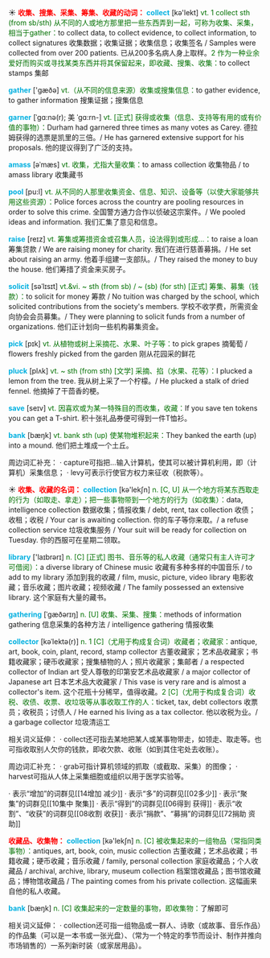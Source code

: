 ☀ <font color="red">**收集、搜集、采集、筹集、收藏的动词：**</font>
<font color="sky blue">**collect**</font> [kə'lekt] 
<font color="rgb(227, 108, 9)">vt. 1 collect sth (from sb/sth) 从不同的人或地方那里把一些东西弄到一起，可称为收集、采集，相当于gather：</font>to collect data, to collect evidence, to collect information, to collect signatures 收集数据；收集证据；收集信息；收集签名 / Samples were collected from over 200 patients. 已从200多名病人身上取样。<font color="rgb(227, 108, 9)">2 作为一种业余爱好而购买或寻找某类东西并将其保留起来，即收藏、搜集、收集：</font>to collect stamps 集邮

<font color="sky blue">**gather**</font> ['ɡæðə] 
<font color="rgb(227, 108, 9)">vt.（从不同的信息来源）收集或搜集信息：</font>to gather evidence, to gather information 搜集证据；搜集信息
           
<font color="sky blue">**garner**</font> [ˈgɑ:nə(r); 美 ˈgɑ:rn-]
<font color="rgb(227, 108, 9)">vt. [正式] 获得或收集（信息、支持等有用的或有价值的事物）：</font>Durham had garnered three times as many votes as Carey. 德拉姆获得的选票是凯里的三倍。/ He has garnered extensive support for his proposals. 他的提议得到了广泛的支持。
           
<font color="sky blue">**amass**</font> [əˈmæs]
<font color="rgb(227, 108, 9)">vt. 收集，尤指大量收集：</font>to amass collection 收集物品 / to amass library 收集藏书

<font color="sky blue">**pool**</font> [pu:l] 
<font color="rgb(227, 108, 9)">vt. 从不同的人那里收集资金、信息、知识、设备等（以使大家能够共用这些资源）：</font>Police forces across the country are pooling resources in order to solve this crime. 全国警方通力合作以侦破这宗案件。/ We pooled ideas and information. 我们汇集了意见和信息。

<font color="sky blue">**raise**</font> [reɪz] 
<font color="rgb(227, 108, 9)">vt. 筹集或筹措资金或召集人员，设法得到或形成…：</font>to raise a loan 筹集贷款 / We are raising money for charity. 我们在进行慈善募捐。/ He set about raising an army. 他着手组建一支部队。/ They raised the money to buy the house. 他们筹措了资金来买房子。
           
<font color="sky blue">**solicit**</font> [səˈlɪsɪt]
<font color="rgb(227, 108, 9)">vt.&vi. ~ sth (from sb) / ~ (sb) (for sth) [正式] 筹集、募集（钱款）：</font>to solicit for money 筹款 / No tuition was charged by the school, which solicited contributions from the society's members. 学校不收学费，所需资金向协会会员募集。/ They were planning to solicit funds from a number of organizations. 他们正计划向一些机构募集资金。

<font color="sky blue">**pick**</font> [pɪk] 
<font color="rgb(227, 108, 9)">vt. 从植物或树上采摘花、水果、叶子等：</font>to pick grapes 摘葡萄 / flowers freshly picked from the garden 刚从花园采的鲜花
           
<font color="sky blue">**pluck**</font> [plʌk]
<font color="rgb(227, 108, 9)">vt. ~ sth (from sth) [文学] 采摘、掐（水果、花等）：</font>I plucked a lemon from the tree. 我从树上采了一个柠檬。/ He plucked a stalk of dried fennel. 他摘掉了干茴香的梗。

<font color="sky blue">**save**</font> [seɪv] 
<font color="rgb(227, 108, 9)">vt. 因喜欢或为某一特殊目的而收集，收藏：</font>If you save ten tokens you can get a T-shirt. 积十张礼品券便可得到一件T恤衫。

<font color="sky blue">**bank**</font> [bæŋk] 
<font color="rgb(227, 108, 9)">vt. bank sth (up) 使某物堆积起来：</font>They banked the earth (up) into a mound. 他们把土堆成一个土丘。

周边词汇补充：
· capture可指把…输入计算机，使其可以被计算机利用，即（计算机）采集信息；
· levy可表示行使官方权力来征收（税款等）。
           
☀ <font color="red">**收集、收藏的名词：**</font>
<font color="sky blue">**collection**</font> [kə'lekʃn] 
<font color="rgb(227, 108, 9)">n. [C, U] 从一个地方将某东西取走的行为（如取走、拿走）；把一些事物带到一个地方的行为（如收集）：</font>data, intelligence collection 数据收集；情报收集 / debt, rent, tax collection 收债；收租；收税 / Your car is awaiting collection. 你的车子等你来取。/ a refuse collection service 垃圾收集服务 / Your suit will be ready for collection on Tuesday. 你的西服可在星期二领取。

<font color="sky blue">**library**</font> ['laɪbrərɪ] 
<font color="rgb(227, 108, 9)">n. [C] [正式] 图书、音乐等的私人收藏（通常只有主人许可才可借阅）：</font>a diverse library of Chinese music 收藏有多种多样的中国音乐 / to add to my library 添加到我的收藏 / film, music, picture, video library 电影收藏；音乐收藏；图片收藏；视频收藏 / The family possessed an extensive library. 这个家庭有大量的藏书。
           
<font color="sky blue">**gathering**</font> [ˈgæðərɪŋ]
<font color="rgb(227, 108, 9)">n. [U] 收集、采集、搜集：</font>methods of information gathering 信息采集的各种方法 / intelligence gathering 情报收集
            
<font color="sky blue">**collector**</font> [kəˈlektə(r)]
<font color="rgb(227, 108, 9)">n. 1 [C]（尤用于构成复合词）收藏者；收藏家：</font>antique, art, book, coin, plant, record, stamp collector 古董收藏家；艺术品收藏家；书籍收藏家；硬币收藏家；搜集植物的人；照片收藏家；集邮者 / a respected collector of Indian art 受人尊敬的印第安艺术品收藏家 / a major collector of Japanese art 日本艺术品大收藏家 / This vase is very rare and is almost a collector's item. 这个花瓶十分稀罕，值得收藏。<font color="rgb(227, 108, 9)">2 [C]（尤用于构成复合词）收税、收债、收票、收垃圾等从事收取工作的人：</font>ticket, tax, debt collectors 收票员；收税员；讨债人 / He earned his living as a tax collector. 他以收税为业。/ a garbage collector 垃圾清运工

相关词义延伸：
· collect还可指去某地把某人或某事物带走，如领走、取走等。也可指收取别人欠你的钱款，即收欠款、收账（如到其住宅处去收账）。

周边词汇补充：
· grab可指计算机领域的抓取（或截取、采集）的图像；
· harvest可指从人体上采集细胞或组织以用于医学实验等。

· 表示“增加”的词群见[[14增加 减少]]
· 表示“多”的词群见[[02多少]]
· 表示“聚集”的词群见[[10集中 聚集]]
· 表示“得到”的词群见[[06得到 获得]]
· 表示“收割”、“收获”的词群见[[08收割 收获]]
· 表示“捐款”、“募捐”的词群见[[72捐助 资助]]

<font color="red">**收藏品、收集物：**</font>
<font color="sky blue">**collection**</font> [kə'lekʃn] 
<font color="rgb(227, 108, 9)">n. [C] 被收集起来的一组物品（常指同类事物）：</font>antiques, art, book, coin, music collection 古董收藏；艺术品收藏；书籍收藏；硬币收藏；音乐收藏 / family, personal collection 家庭收藏品；个人收藏品 / archival, archive, library, museum collection 档案馆收藏品；图书馆收藏品；博物馆收藏品 / The painting comes from his private collection. 这幅画来自他的私人收藏。

<font color="sky blue">**bank**</font> [bæŋk] 
<font color="rgb(227, 108, 9)">n. [C] 收集起来的一定数量的事物，即收集物：</font>了解即可

相关词义延伸：
· collection还可指一组物品或一群人、诗歌（或故事、音乐作品）的作品集（可以是一本书或一张光盘）、（常为一个特定的季节而设计、制作并推向市场销售的）一系列新时装（或家居用品）。

